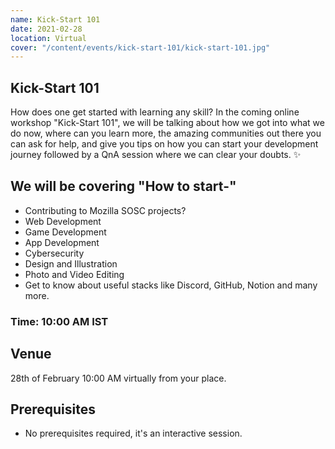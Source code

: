 ```yaml
---
name: Kick-Start 101
date: 2021-02-28
location: Virtual
cover: "/content/events/kick-start-101/kick-start-101.jpg"
---
```


## Kick-Start 101

How does one get started with learning any skill? In the coming online workshop "Kick-Start 101", we will be talking about how we got into what we do now, where can you learn more, the amazing communities out there you can ask for help, and give you tips on how you can start your development journey followed by a QnA session where we can clear your doubts. ✨

## We will be covering "How to start-"

- Contributing to Mozilla SOSC projects?
- Web Development
- Game Development
- App Development
- Cybersecurity
- Design and Illustration
- Photo and Video Editing
- Get to know about useful stacks like Discord, GitHub, Notion and many more.

### Time: 10:00 AM IST

## Venue

28th of February 10:00 AM virtually from your place.

## Prerequisites

- No prerequisites required, it's an interactive session.
